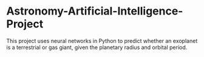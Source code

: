# Astronomy-Artificial-Intelligence-Project
This project uses neural networks in Python to predict whether an exoplanet is a terrestrial or gas giant, given the planetary radius and orbital period.
